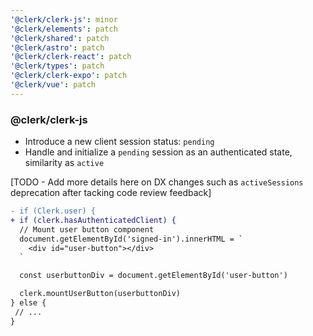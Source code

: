 ```yaml
---
'@clerk/clerk-js': minor
'@clerk/elements': patch
'@clerk/shared': patch
'@clerk/astro': patch
'@clerk/clerk-react': patch
'@clerk/types': patch
'@clerk/clerk-expo': patch
'@clerk/vue': patch
---
```


### @clerk/clerk-js

- Introduce a new client session status: `pending`
- Handle and initialize a `pending` session as an authenticated state, similarity as `active`

[TODO - Add more details here on DX changes such as `activeSessions` deprecation after tacking code review feedback]

```diff
- if (Clerk.user) {
+ if (clerk.hasAuthenticatedClient) {
  // Mount user button component
  document.getElementById('signed-in').innerHTML = `
    <div id="user-button"></div>
  `

  const userbuttonDiv = document.getElementById('user-button')

  clerk.mountUserButton(userbuttonDiv)
} else {
 // ...
}
```

